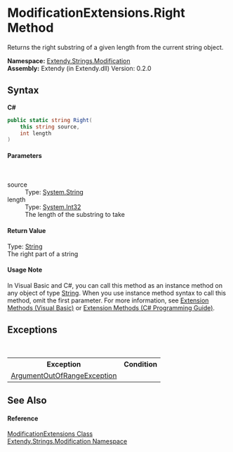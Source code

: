 # ModificationExtensions.Right Method 
 

Returns the right substring of a given length from the current string object.

**Namespace:**&nbsp;<a href="N_Extendy_Strings_Modification">Extendy.Strings.Modification</a><br />**Assembly:**&nbsp;Extendy (in Extendy.dll) Version: 0.2.0

## Syntax

**C#**<br />
``` C#
public static string Right(
	this string source,
	int length
)
```


#### Parameters
&nbsp;<dl><dt>source</dt><dd>Type: <a href="https://docs.microsoft.com/dotnet/api/system.string" target="_blank">System.String</a><br /></dd><dt>length</dt><dd>Type: <a href="https://docs.microsoft.com/dotnet/api/system.int32" target="_blank">System.Int32</a><br />The length of the substring to take</dd></dl>

#### Return Value
Type: <a href="https://docs.microsoft.com/dotnet/api/system.string" target="_blank">String</a><br />The right part of a string

#### Usage Note
In Visual Basic and C#, you can call this method as an instance method on any object of type <a href="https://docs.microsoft.com/dotnet/api/system.string" target="_blank">String</a>. When you use instance method syntax to call this method, omit the first parameter. For more information, see <a href="https://docs.microsoft.com/dotnet/visual-basic/programming-guide/language-features/procedures/extension-methods">Extension Methods (Visual Basic)</a> or <a href="https://docs.microsoft.com/dotnet/csharp/programming-guide/classes-and-structs/extension-methods">Extension Methods (C# Programming Guide)</a>.

## Exceptions
&nbsp;<table><tr><th>Exception</th><th>Condition</th></tr><tr><td><a href="https://docs.microsoft.com/dotnet/api/system.argumentoutofrangeexception" target="_blank">ArgumentOutOfRangeException</a></td><td /></tr></table>

## See Also


#### Reference
<a href="T_Extendy_Strings_Modification_ModificationExtensions">ModificationExtensions Class</a><br /><a href="N_Extendy_Strings_Modification">Extendy.Strings.Modification Namespace</a><br />